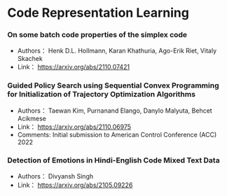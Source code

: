 # Code Representation Learning
### **On some batch code properties of the simplex code**
+ Authors： Henk D.L. Hollmann, Karan Khathuria, Ago-Erik Riet, Vitaly Skachek
+ Link： https://arxiv.org/abs/2110.07421

### **Guided Policy Search using Sequential Convex Programming for  Initialization of Trajectory Optimization Algorithms**
+ Authors： Taewan Kim, Purnanand Elango, Danylo Malyuta, Behcet Acikmese
+ Link： https://arxiv.org/abs/2110.06975
+ Comments: Initial submission to American Control Conference (ACC) 2022

### **Detection of Emotions in Hindi-English Code Mixed Text Data**
+ Authors： Divyansh Singh
+ Link： https://arxiv.org/abs/2105.09226

